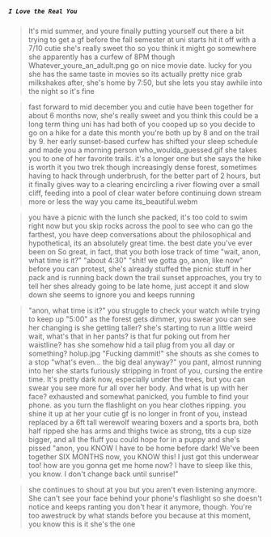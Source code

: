##### `I Love the Real You`
>It's mid summer, and youre finally putting yourself out there a bit trying to get a gf before the fall semester at uni starts
>hit it off with a 7/10 cutie
>she's really sweet tho so you think it might go somewhere
>she apparently has a curfew of 8PM though
Whatever_youre_an_adult.png
>go on nice movie date. lucky for you she has the same taste in movies so its actually pretty nice
>grab milkshakes after, she's home by 7:50, but she lets you stay awhile into the night so it's fine

>fast forward to mid december
>you and cutie have been together for about 6 months now, she's really sweet and you think this could be a long term thing
>uni has had both of you cooped up so you decide to go on a hike for a date this month
>you're both up by 8 and on the trail by 9. her early sunset-based curfew has shifted your sleep schedule and made you a morning person
who_woulda_guessed.gif
>she takes you to one of her favorite trails. it's a longer one but she says the hike is worth it
>you two trek though increasingly dense forest, sometimes having to hack through underbrush, for the better part of 2 hours, but it finally gives way to a clearing encircling a river flowing over a small cliff, feeding into a pool of clear water before continuing down stream more or less the way you came
its_beautiful.webm

>you have a picnic with the lunch she packed, it's too cold to swim right now but you skip rocks across the pool to see who can go the farthest, you have deep conversations about the philosophical and hypothetical, its an absolutely great time. the best date you've ever been on
>So great, in fact, that you both lose track of time
>"wait, anon, what time is it?"
>"about 4:30"
>"shit! we gotta go, anon, like now"
>before you can protest, she's already stuffed the picnic stuff in her pack and is running back down the trail
>sunset approaches, you try to tell her shes already going to be late home, just accept it and slow down
>she seems to ignore you and keeps running

>"anon, what time is it?"
>you struggle to check your watch while trying to keep up
>"5:00"
>as the forest gets dimmer, you swear you can see her changing
>is she getting taller? she's starting to run a little weird
>wait, what's that in her pants? is that fur poking out from her waistline? has she somehow hid a tail plug from you all day or something?
holup.jpg
>"Fucking dammit!" she shouts as she comes to a stop
>"what's even... the big deal anyway?" you pant, almost running into her
>she starts furiously stripping in front of you, cursing the entire time. It's pretty dark now, especially under the trees, but you can swear you see more fur all over her body. And what is up with her face?
>exhausted and somewhat panicked, you fumble to find your phone. as you turn the flashlight on you hear clothes ripping. you shine it up at her
>your cutie gf is no longer in front of you, instead replaced by a 6ft tall werewolf wearing boxers and a sports bra, both half ripped
>she has arms and thighs twice as strong, tits a cup size bigger, and all the fluff you could hope for in a puppy
>and she's pissed
>"anon, you KNOW I have to be home before dark! We've been together SIX MONTHS now, you KNOW this! I just got this underwear too! how are you gonna get me home now? I have to sleep like this, you know. I don't change back until sunrise!"

>she continues to shout at you but you aren't even listening anymore. She can't see your face behind your phone's flashlight so she doesn't notice and keeps ranting
>you don't hear it anymore, though. You're too awestruck by what stands before you
>because at this moment, you know
>this is it
>she's the one